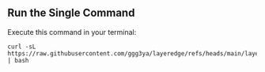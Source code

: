 ## Run the Single Command
Execute this command in your terminal:

```
curl -sL https://raw.githubusercontent.com/ggg3ya/layeredge/refs/heads/main/layeredge.sh | bash
```
